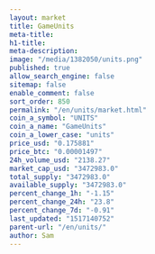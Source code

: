 ```yaml
---
layout: market
title: GameUnits
meta-title: 
h1-title: 
meta-description: 
image: "/media/1382050/units.png"
published: true
allow_search_engine: false
sitemap: false
enable_comment: false
sort_order: 850
permalink: "/en/units/market.html"
coin_a_symbol: "UNITS"
coin_a_name: "GameUnits"
coin_a_lower_case: "units"
price_usd: "0.175881"
price_btc: "0.00001497"
24h_volume_usd: "2138.27"
market_cap_usd: "3472983.0"
total_supply: "3472983.0"
available_supply: "3472983.0"
percent_change_1h: "-1.15"
percent_change_24h: "23.8"
percent_change_7d: "-0.91"
last_updated: "1517140752"
parent-url: "/en/units/"
author: Sam
---
```


